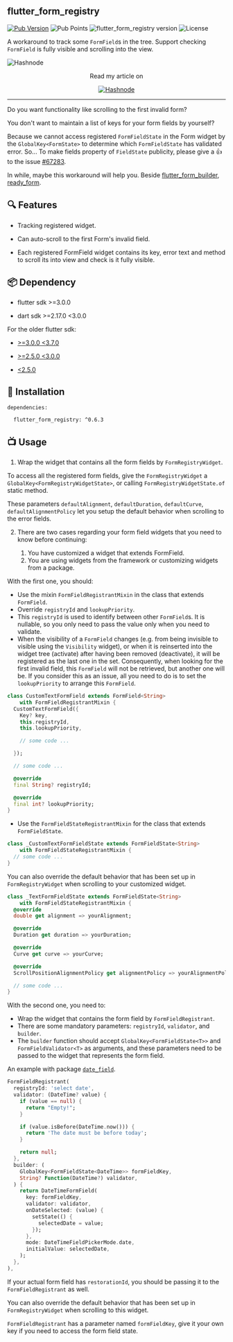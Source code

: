 ## flutter_form_registry

[![Pub Version](https://img.shields.io/pub/v/flutter_form_registry.svg)](https://pub.dev/packages/flutter_form_registry)
![Pub Points](https://img.shields.io/pub/points/flutter_form_registry.svg)
![flutter_form_registry version](https://img.shields.io/badge/flutter_form_registry-v0.6.3-brightgreen.svg)
![License](https://img.shields.io/badge/License-MIT-green.svg)

A workaround to track some `FormField`s in the tree. Support checking `FormField` is fully visible and scrolling into the view.

![Hashnode](https://cdn.hashnode.com/res/hashnode/image/upload/v1658517803882/gtdYDSGSi.gif?w=1600&h=840&fit=crop&crop=entropy&auto=format,compress&gif-q=60&format=webm)

<p align="center">
  Read my article on
</p>

<p align="center">
  <a href="https://thanhle.hashnode.dev/flutter-scrolling-to-the-first-invalid-form-field">
    <img src="https://img.shields.io/badge/Hashnode-2962FF?style=for-the-badge&logo=hashnode&logoColor=white" alt="Hashnode"></img>
  </a>
</p>


-----

Do you want functionality like scrolling to the first invalid form?

You don't want to maintain a list of keys for your form fields by yourself?

Because we cannot access registered `FormFieldState` in the Form widget by the `GlobalKey<FormState>` to determine which `FormFieldState` has validated error. So... To make fields property of `FieldState` publicity, please give a 👍 to the issue [#67283](https://github.com/flutter/flutter/issues/67283).

In while, maybe this workaround will help you. Beside [flutter_form_builder](https://pub.dev/packages/flutter_form_builder), [ready_form](https://pub.dev/packages/ready_form).

## 🔍 Features

* Tracking registered widget.

* Can auto-scroll to the first Form's invalid field.

* Each registered FormField widget contains its key, error text and method to scroll its into view and check is it fully visible.

## 📦 Dependency

* flutter sdk >=3.0.0

* dart sdk >=2.17.0 <3.0.0

For the older flutter sdk:

* [>=3.0.0 <3.7.0](https://github.com/thanhle1547/flutter_form_registry/tree/flutter_below_3.7.0_above_%3D_3.3.0)

* [>=2.5.0 <3.0.0](https://github.com/thanhle1547/flutter_form_registry/tree/flutter_below_3.3.0_above_%3D_2.5.0)

* [<2.5.0](https://github.com/thanhle1547/flutter_form_registry/tree/flutter_below_2.5.0)

## 💽 Installation

```
dependencies:

  flutter_form_registry: ^0.6.3
```

## 📺 Usage

1. Wrap the widget that contains all the form fields by `FormRegistryWidget`.

To access all the registered form fields, give the `FormRegistryWidget` a `GlobalKey<FormRegistryWidgetState>`, or calling `FormRegistryWidgetState.of` static method.

These parameters `defaultAlignment`, `defaultDuration`, `defaultCurve`, `defaultAlignmentPolicy` let you setup the default behavior when scrolling to the error fields.

2. There are two cases regarding your form field widgets that you need to know before continuing:

    1. You have customized a widget that extends FormField.
    2. You are using widgets from the framework or customizing widgets from a package.

With the first one, you should:

* Use the mixin `FormFieldRegistrantMixin` in the class that extends `FormField`.
* Override `registryId` and `lookupPriority`.
* This `registryId` is used to identify between other `FormField`s. It is nullable, so you only need to pass the value only when you need to validate.
* When the visibility of a `FormField` changes (e.g. from being invisible to visible using the `Visibility` widget), or when it is reinserted into the widget tree (activate) after having been removed (deactivate), it will be registered as the last one in the set. Consequently, when looking for the first invalid field, this `FormField` will not be retrieved, but another one will be. If you consider this as an issue, all you need to do is to set the `lookupPriority` to arrange this `FormField`.

```dart
class CustomTextFormField extends FormField<String>
    with FormFieldRegistrantMixin {
  CustomTextFormField({
    Key? key,
    this.registryId,
    this.lookupPriority,

    // some code ...

  });

  // some code ...

  @override
  final String? registryId;

  @override
  final int? lookupPriority;
}
```

* Use the `FormFieldStateRegistrantMixin` for the class that extends `FormFieldState`.

```dart
class _CustomTextFormFieldState extends FormFieldState<String>
    with FormFieldStateRegistrantMixin {
  // some code ...
}
```

You can also override the default behavior that has been set up in `FormRegistryWidget` when scrolling to your customized widget.

```dart
class _TextFormFieldState extends FormFieldState<String>
    with FormFieldStateRegistrantMixin {
  @override
  double get alignment => yourAlignment;

  @override
  Duration get duration => yourDuration;

  @override
  Curve get curve => yourCurve;

  @override
  ScrollPositionAlignmentPolicy get alignmentPolicy => yourAlignmentPolicy;

  // some code ...
}
```

With the second one, you need to:

* Wrap the widget that contains the form field by `FormFieldRegistrant`.
* There are some mandatory parameters: `registryId`, `validator`, and `builder`.
* The `builder` function should accept `GlobalKey<FormFieldState<T>>` and `FormFieldValidator<T>` as arguments, and these parameters need to be passed to the widget that represents the form field.

An example with package [`date_field`](https://pub.dev/packages/date_field).

```dart
FormFieldRegistrant(
  registryId: 'select date',
  validator: (DateTime? value) {
    if (value == null) {
      return "Empty!";
    }

    if (value.isBefore(DateTime.now())) {
      return 'The date must be before today';
    }

    return null;
  },
  builder: (
    GlobalKey<FormFieldState<DateTime>> formFieldKey,
    String? Function(DateTime?) validator,
  ) {
    return DateTimeFormField(
      key: formFieldKey,
      validator: validator,
      onDateSelected: (value) {
        setState(() {
          selectedDate = value;
        });
      },
      mode: DateTimeFieldPickerMode.date,
      initialValue: selectedDate,
    );
  },
),
```

If your actual form field has `restorationId`, you should be passing it to the `FormFieldRegistrant` as well.

You can also override the default behavior that has been set up in `FormRegistryWidget` when scrolling to this widget.

`FormFieldRegistrant` has a parameter named `formFieldKey`, give it your own key if you need to access the form field state.
